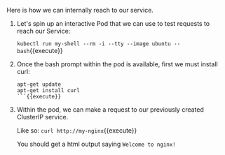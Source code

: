 Here is how we can internally reach to our service.

1. Let's spin up an interactive Pod that we can use to test requests to reach our Service:
    
    `kubectl run my-shell --rm -i --tty --image ubuntu -- bash`{{execute}}

2. Once the bash prompt within the pod is available, first we must install curl:

    ```
    apt-get update
    apt-get install curl
    ```{{execute}}

3. Within the pod, we can make a request to our previously created ClusterIP service. 
    
    Like so:
    `curl http://my-nginx`{{execute}}

    You should get a html output saying `Welcome to nginx!`
